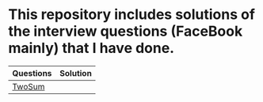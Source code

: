 # This repository includes solutions of the interview questions (FaceBook mainly) that I have done. 

| Questions | Solution |
|-----------| -------- |
| [TwoSum](https://leetcode.com/problems/two-sum/)| 
